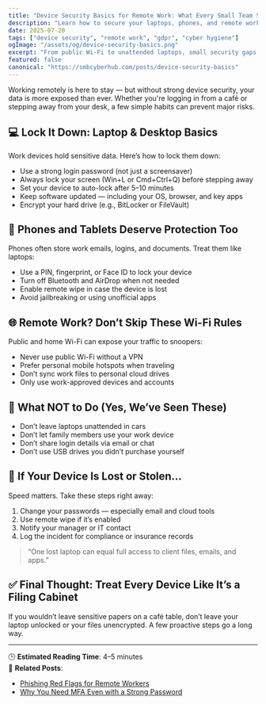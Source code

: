 ```yaml
---
title: "Device Security Basics for Remote Work: What Every Small Team Should Know"
description: "Learn how to secure your laptops, phones, and remote work habits with these practical, GDPR-aligned tips tailored for small business teams."
date: 2025-07-20
tags: ["device security", "remote work", "gdpr", "cyber hygiene"]
ogImage: "/assets/og/device-security-basics.png"
excerpt: "From public Wi-Fi to unattended laptops, small security gaps can lead to big breaches. Here’s how to keep your work devices and data safe wherever you are."
featured: false
canonical: "https://smbcyberhub.com/posts/device-security-basics"
---
```


Working remotely is here to stay — but without strong device security, your data is more exposed than ever. Whether you're logging in from a café or stepping away from your desk, a few simple habits can prevent major risks.

## 💻 Lock It Down: Laptop & Desktop Basics

Work devices hold sensitive data. Here’s how to lock them down:

- Use a strong login password (not just a screensaver)
- Always lock your screen (Win+L or Cmd+Ctrl+Q) before stepping away
- Set your device to auto-lock after 5–10 minutes
- Keep software updated — including your OS, browser, and key apps
- Encrypt your hard drive (e.g., BitLocker or FileVault)

## 📱 Phones and Tablets Deserve Protection Too

Phones often store work emails, logins, and documents. Treat them like laptops:

- Use a PIN, fingerprint, or Face ID to lock your device
- Turn off Bluetooth and AirDrop when not needed
- Enable remote wipe in case the device is lost
- Avoid jailbreaking or using unofficial apps

## 🌐 Remote Work? Don’t Skip These Wi-Fi Rules

Public and home Wi-Fi can expose your traffic to snoopers:

- Never use public Wi-Fi without a VPN
- Prefer personal mobile hotspots when traveling
- Don’t sync work files to personal cloud drives
- Only use work-approved devices and accounts

## 🚫 What NOT to Do (Yes, We’ve Seen These)

- Don’t leave laptops unattended in cars
- Don’t let family members use your work device
- Don’t share login details via email or chat
- Don’t use USB drives you didn’t purchase yourself

## 🧳 If Your Device Is Lost or Stolen…

Speed matters. Take these steps right away:

1. Change your passwords — especially email and cloud tools  
2. Use remote wipe if it’s enabled  
3. Notify your manager or IT contact  
4. Log the incident for compliance or insurance records

> “One lost laptop can equal full access to client files, emails, and apps.”

## ✅ Final Thought: Treat Every Device Like It’s a Filing Cabinet

If you wouldn’t leave sensitive papers on a café table, don’t leave your laptop unlocked or your files unencrypted. A few proactive steps go a long way.

---

🕒 **Estimated Reading Time**: 4–5 minutes  
📎 **Related Posts**:
- [Phishing Red Flags for Remote Workers](/posts/phishing-awareness)
- [Why You Need MFA Even with a Strong Password](/posts/mfa-explained)
